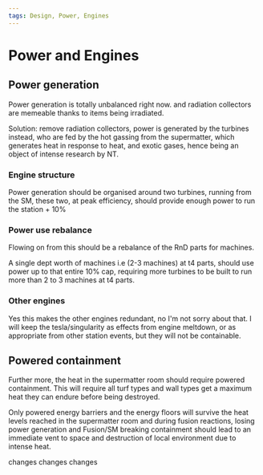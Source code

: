 ```yaml
---
tags: Design, Power, Engines
---
```

# Power and Engines
## Power generation
Power generation is totally unbalanced right now. and radiation collectors are memeable thanks to items being irradiated.

Solution: remove radiation collectors, power is generated by the turbines instead, who are fed by the hot gassing from the supermatter, which generates heat in response to heat, and exotic gases, hence being an object of intense research by NT.

### Engine structure
Power generation should be organised around two turbines, running from the SM, these two, at peak efficiency, should provide enough power to run the station + 10%

### Power use rebalance
Flowing on from this should be a rebalance of the RnD parts for machines.

A single dept worth of machines i.e (2-3 machines) at t4 parts, should use power up to that entire 10% cap, requiring more turbines to be built to run more than 2 to 3 machines at t4 parts.


### Other engines
Yes this makes the other engines redundant, no I'm not sorry about that. I will keep the tesla/singularity as effects from engine meltdown, or as appropriate from other station events, but they will not be containable.


## Powered containment
Further more, the heat in the supermatter room should require powered containment. This will require all turf types and wall types get a maximum heat they can endure before being destroyed.

Only powered energy barriers and the energy floors will survive the heat levels reached in the supermatter room and during fusion reactions, losing power generation and Fusion/SM breaking containment should lead to an immediate vent to space and destruction of local environment due to intense heat.

changes changes changes